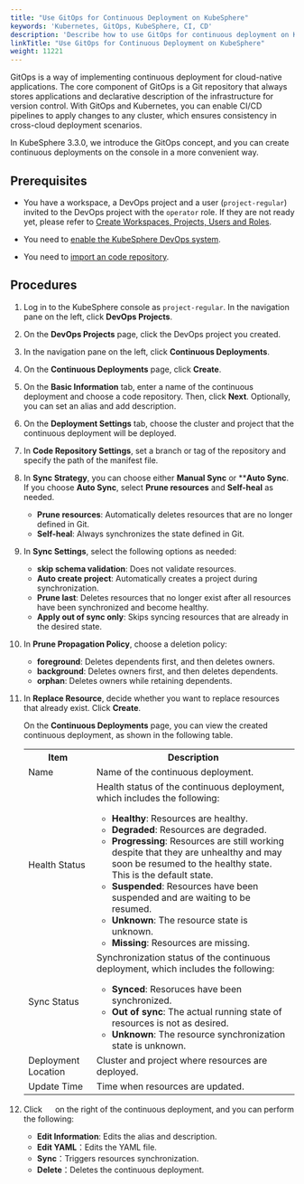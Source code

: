 ```yaml
---
title: "Use GitOps for Continuous Deployment on KubeSphere"
keywords: 'Kubernetes, GitOps, KubeSphere, CI, CD'
description: 'Describe how to use GitOps for continuous deployment on KubeSphere.'
linkTitle: "Use GitOps for Continuous Deployment on KubeSphere"
weight: 11221
---
```


GitOps is a way of implementing continuous deployment for cloud-native applications. The core component of GitOps is a Git repository that always stores applications and declarative description of the infrastructure for version control. With GitOps and Kubernetes, you can enable CI/CD pipelines to apply changes to any cluster, which ensures consistency in cross-cloud deployment scenarios.

In KubeSphere 3.3.0, we introduce the GitOps concept, and you can create continuous deployments on the console in a more convenient way.

## Prerequisites

- You have a workspace, a DevOps project and a user (`project-regular`) invited to the DevOps project with the `operator` role. If they are not ready yet, please refer to [Create Workspaces, Projects, Users and Roles](../../../../quick-start/create-workspace-and-project/).

- You need to [enable the KubeSphere DevOps system](../../../../pluggable-components/devops/).

- You need to [import an code repository](../../../../devops-user-guide/how-to-use/code-repositories/import-code-repositories/).

## Procedures

1. Log in to the KubeSphere console as `project-regular`. In the navigation pane on the left, click **DevOps Projects**.

2. On the **DevOps Projects** page, click the DevOps project you created.

3. In the navigation pane on the left, click **Continuous Deployments**.

4. On the **Continuous Deployments** page, click **Create**.

5. On the **Basic Information** tab, enter a name of the continuous deployment and choose a code repository. Then, click **Next**. Optionally, you can set an alias and add description.

6. On the **Deployment Settings** tab, choose the cluster and project that the continuous deployment will be deployed.

7. In **Code Repository Settings**, set a branch or tag of the repository and specify the path of the manifest file.

8. In **Sync Strategy**, you can choose either **Manual Sync** or ****Auto Sync**. If you choose **Auto Sync**, select **Prune resources** and **Self-heal** as needed. 

    - **Prune resources**: Automatically deletes resources that are no longer defined in Git.
    - **Self-heal**: Always synchronizes the state defined in Git.

9. In **Sync Settings**, select the following options as needed:
    - **skip schema validation**: Does not validate resources.
    - **Auto create project**: Automatically creates a project during synchronization.
    - **Prune last**: Deletes resources that no longer exist after all resources have been synchronized and become healthy.
    - **Apply out of sync only**: Skips syncing resources that are already in the desired state.

10. In **Prune Propagation Policy**, choose a deletion policy:
    - **foreground**: Deletes dependents first, and then deletes owners.
    - **background**: Deletes owners first, and then deletes dependents.
    - **orphan**: Deletes owners while retaining dependents.

11. In **Replace Resource**, decide whether you want to replace resources that already exist. Click **Create**.
    
    On the **Continuous Deployments** page, you can view the created continuous deployment, as shown in the following table.

    <table>
    <tbody>
      <tr>
      	<th>Item</th>
       	<th>Description</th>
      </tr>
      <tr>
        <td>Name</td>
        <td>Name of the continuous deployment.</td>
      </tr>
      <tr>
        <td>Health Status</td>
        <td>Health status of the continuous deployment, which includes the following:<br/>
           <ul>
           <li><b>Healthy</b>: Resources are healthy.</li>
           <li><b>Degraded</b>: Resources are degraded.</li>
           <li><b>Progressing</b>: Resources are still working despite that they are unhealthy and may soon be resumed to the healthy state. This is the default state.</li>
           <li><b>Suspended</b>: Resources have been suspended and are waiting to be resumed.</li>
           <li><b>Unknown</b>: The resource state is unknown.</li>
           <li><b>Missing</b>: Resources are missing.</li></td>
      </tr>
      <tr>
        <td>Sync Status</td>
        <td>Synchronization status of the continuous deployment, which includes the following:<br/>
           <ul>
           <li><b>Synced</b>: Resoruces have been synchronized.</li>
           <li><b>Out of sync</b>: The actual running state of resources is not as desired.</li>
           <li><b>Unknown</b>: The resource synchronization state is unknown.</li></td>
      </tr>
      <tr>
         <td>Deployment Location</td>
        <td>Cluster and project where resources are deployed.</td>
      </tr>
      <tr>
        <td>Update Time</td>
        <td>Time when resources are updated.</td>
      </tr>
    </tbody>
    </table>

12. Click <img src="/images/docs/common-icons/three-dots.png" width="15" /> on the right of the continuous deployment, and you can perform the following:
    - <b>Edit Information</b>: Edits the alias and description.
    - <b>Edit YAML</b>：Edits the YAML file.
    - <b>Sync</b>：Triggers resources synchronization.
    - <b>Delete</b>：Deletes the continuous deployment.